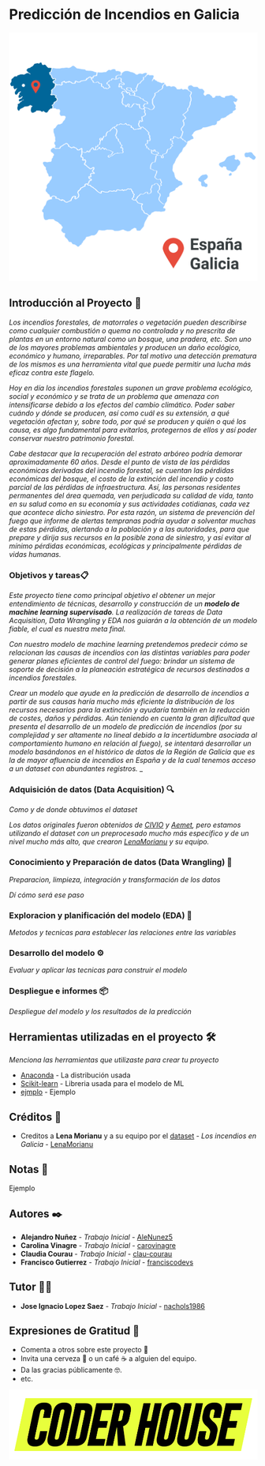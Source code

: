 # Predicción de Incendios en Galicia
![alt text](Spain_Galicia.png)

## Introducción al Proyecto 🚀
_Los incendios forestales, de matorrales o vegetación pueden describirse como cualquier combustión o quema no controlada y no prescrita de plantas en un entorno natural como un bosque, una pradera, etc. Son uno de los mayores problemas ambientales y producen un daño ecológico, económico y humano, irreparables. Por tal motivo una detección prematura de los mismos es una herramienta vital que puede permitir una lucha más eficaz contra este flagelo._

_Hoy en día los incendios forestales suponen un grave problema ecológico, social y económico y se trata de un problema que amenaza con intensificarse debido a los efectos del cambio climático. Poder saber cuándo y dónde se producen, así como cuál es su extensión, a qué vegetación afectan y, sobre todo, por qué se producen y quién o qué los causa, es algo fundamental para evitarlos, protegernos de ellos y así poder conservar nuestro patrimonio forestal._

_Cabe destacar que la recuperación del estrato arbóreo podría demorar aproximadamente 60 años. Desde el punto de vista de las pérdidas económicas derivadas del incendio forestal, se cuentan las pérdidas económicas del bosque, el costo de la extinción del incendio y costo parcial de las pérdidas de infraestructura. Así, las personas residentes permanentes del área quemada, ven perjudicada su calidad de vida, tanto en su salud como en su economía y sus actividades cotidianas, cada vez que acontece dicho siniestro. Por esta razón, un sistema de prevención del fuego que informe de alertas tempranas podría ayudar a solventar muchas de estas pérdidas, alertando a la población y a las autoridades, para que prepare y dirija sus recursos en la posible zona de siniestro, y así evitar al mínimo pérdidas económicas, ecológicas y principalmente pérdidas de vidas humanas._


### Objetivos y tareas📋

_Este proyecto tiene como principal objetivo el obtener un mejor entendimiento de técnicas, desarrollo y construcción de un **modelo de machine learning supervisado**. La realización de tareas de Data Acquisition, Data Wrangling y EDA nos guiarán a la obtención de un modelo fiable, el cual es nuestra meta final._

_Con nuestro modelo de machine learning pretendemos predecir cómo se relacionan las causas de incendios con las distintas variables para poder generar planes eficientes de control del fuego: brindar un sistema de soporte de decisión a la planeación estratégica de recursos destinados a incendios forestales._

_Crear un modelo que ayude en la predicción de desarrollo de incendios a partir de sus causas haría mucho más eficiente la distribución de los recursos necesarios para la extinción y ayudaría también en la reducción de costes, daños y pérdidas. Aún teniendo en cuenta la gran dificultad que presenta el desarrollo de un modelo de predicción de incendios (por su complejidad y ser altamente no lineal debido a la incertidumbre asociada al comportamiento humano en relación al fuego), se intentará desarrollar un modelo basándonos en el histórico de datos de la Región de Galicia que es la de mayor afluencia de incendios en España y de la cual tenemos acceso a un dataset con abundantes registros._
_


### Adquisición de datos (Data Acquisition) :mag:

_Como y de donde obtuvimos el dataset_

_Los datos originales fueron obtenidos de [CIVIO](https://datos.civio.es/dataset/todos-los-incendios-forestales/) y [Aemet](https://opendata.aemet.es/centrodedescargas/productosAEMET), pero estamos utilizando el dataset con un preprocesado mucho más específico y de un nivel mucho más alto, que crearon [LenaMorianu](https://github.com/LenaMorianu) y su equipo._

### Conocimiento y Preparación de datos (Data Wrangling) 🔧

_Preparacion, limpieza, integración y transformación de los datos_

_Dí cómo será ese paso_

### Exploracion y planificación del modelo (EDA) :microscope:

_Metodos y tecnicas para establecer las relaciones entre las variables_

### Desarrollo del modelo ⚙️

_Evaluar y aplicar las tecnicas para construir el modelo_

### Despliegue e informes 📦

_Despliegue del modelo y los resultados de la predicción_


## Herramientas utilizadas en el proyecto 🛠️

_Menciona las herramientas que utilizaste para crear tu proyecto_

* [Anaconda](https://www.anaconda.com/) - La distribución usada
* [Scikit-learn](https://scikit-learn.org/) - Libreria usada para el modelo de ML
* [ejmplo](https://ejemplo/ejemplo/) - Ejemplo

## Créditos :handshake:

* Creditos a **Lena Morianu** y a su equipo por el [dataset](https://github.com/LenaMorianu/Los-incendios-en-Galicia) - *Los incendios en Galicia* - [LenaMorianu](https://github.com/LenaMorianu)

## Notas 📌

Ejemplo

## Autores ✒️

* **Alejandro Nuñez** - *Trabajo Inicial* - [AleNunez5](https://github.com/AleNunez5)
* **Carolina Vinagre** - *Trabajo Inicial* - [carovinagre](https://github.com/carovinagre)
* **Claudia Courau** - *Trabajo Inicial* - [clau-courau](https://github.com/clau-courau)
* **Francisco Gutierrez** - *Trabajo Inicial* - [franciscodevs](https://github.com/franciscodevs)

## Tutor :raising_hand_man:
* **Jose Ignacio Lopez Saez** - *Trabajo Inicial* - [nachols1986](https://github.com/nachols1986)


## Expresiones de Gratitud 🎁

* Comenta a otros sobre este proyecto 📢
* Invita una cerveza 🍺 o un café ☕ a alguien del equipo.
* Da las gracias públicamente 🤓.
* etc.

![alt text](LOGO_CODER.png)
